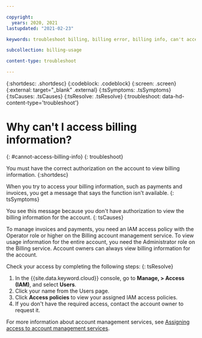 ```yaml
---

copyright:
  years: 2020, 2021
lastupdated: "2021-02-23"

keywords: troubleshoot billing, billing error, billing info, can't access billing, function unavailable

subcollection: billing-usage

content-type: troubleshoot

---
```


{:shortdesc: .shortdesc}
{:codeblock: .codeblock}
{:screen: .screen}
{:external: target="_blank" .external}
{:tsSymptoms: .tsSymptoms}
{:tsCauses: .tsCauses}
{:tsResolve: .tsResolve}
{:troubleshoot: data-hd-content-type='troubleshoot'}


# Why can't I access billing information?
{: #cannot-access-billing-info}
{: troubleshoot}

You must have the correct authorization on the account to view billing information. 
{:shortdesc}

When you try to access your billing information, such as payments and invoices, you get a message that says the function isn't available.
{: tsSymptoms}

You see this message because you don't have authorization to view the billing information for the account.
{: tsCauses}

To manage invoices and payments, you need an IAM access policy with the Operator role or higher on the Billing account management service. To view usage information for the entire account, you need the Administrator role on the Billing service. Account owners can always view billing information for the account.

Check your access by completing the following steps:
{: tsResolve}

  1. In the {{site.data.keyword.cloud}} console, go to **Manage, > Access (IAM)**, and select **Users**.
  2. Click your name from the Users page.
  3. Click **Access policies** to view your assigned IAM access policies.
  4. If you don't have the required access, contact the account owner to request it.

For more information about account management services, see [Assigning access to account management services](/docs/account?topic=account-account-services).
